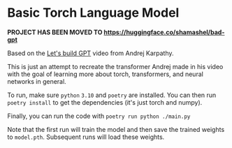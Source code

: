 # Basic Torch Language Model
**PROJECT HAS BEEN MOVED TO https://huggingface.co/shamashel/bad-gpt**


Based on the [Let's build GPT](https://www.youtube.com/watch?v=kCc8FmEb1nY) video from Andrej Karpathy.

This is just an attempt to recreate the transformer Andrej made in his video with the goal of learning more about torch, transformers, and neural networks in general.

To run, make sure `python` `3.10` and `poetry` are installed. You can then run `poetry install` to get the dependencies (it's just torch and numpy).

Finally, you can run the code with `poetry run python ./main.py`

Note that the first run will train the model and then save the trained weights to `model.pth`. Subsequent runs will load these weights.
